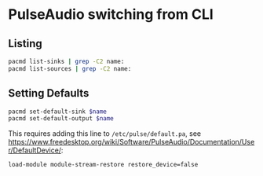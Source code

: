 # PulseAudio switching from CLI

## Listing

```bash
pacmd list-sinks | grep -C2 name:
pacmd list-sources | grep -C2 name:
```

## Setting Defaults

```bash
pacmd set-default-sink $name
pacmd set-default-output $name
```

This requires adding this line to `/etc/pulse/default.pa`, see https://www.freedesktop.org/wiki/Software/PulseAudio/Documentation/User/DefaultDevice/:

```config
load-module module-stream-restore restore_device=false
```
